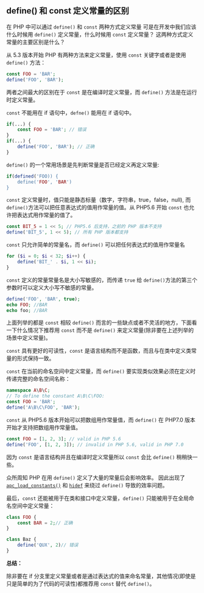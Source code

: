 ﻿## define() 和 const 定义常量的区别

在 PHP 中可以通过 `define()` 和 `const` 两种方式定义常量
可是在开发中我们应该什么时候用 `define()` 定义常量，什么时候用 `const` 定义常量？ 这两种方式定义常量的主要区别是什么？

从 5.3 版本开始 PHP 有两种方法来定义常量，使用 `const` 关键字或者是使用 `define()` 方法：

```php
const FOO = 'BAR';
define('FOO', 'BAR');
```

两者之间最大的区别在于 `const` 是在编译时定义常量，而 `define()` 方法是在运行时定义常量。

`const` 不能用在 if 语句中，`defne()` 能用在 if 语句中。

```php
if(...) {
    const FOO = 'BAR'; // 错误
}
if(...) {
    define('FOO', 'BAR'); // 正确
}
```

`define()` 的一个常用场景是先判断常量是否已经定义再定义常量:

```php
if(defined('FOO)) {
    define('FOO', 'BAR')
}
```

`const` 定义常量时，值只能是静态标量（数字，字符串，true，false，null), 而 `define()`方法可以把任意表达式的值用作常量的值。从 PHP5.6 开始 `const` 也允许把表达式用作常量的值了。

```php
const BIT_5 = 1 << 5; // PHP5.6 后支持，之前的 PHP 版本不支持
define('BIT_5', 1 << 5); // 所有 PHP 版本都支持
```

`const` 只允许简单的常量名，而 `define()` 可以把任何表达式的值用作常量名

```php
for ($i = 0; $i < 32; $i++) {
    define('BIT_' . $i, 1 << $i);
}
```

`const` 定义的常量常量名是大小写敏感的，而传递 `true` 给 `define()`方法的第三个参数时可以定义大小写不敏感的常量。

```php
define('FOO', 'BAR', true);
echo FOO; //BAR
echo foo; //BAR
```

上面列举的都是 `const` 相较 `define()` 而言的一些缺点或者不灵活的地方，下面看一下什么情况下推荐用 `const` 而不是 `define()` 来定义常量(除非要在上述列举的场景中定义常量)。

`const` 具有更好的可读性，`const` 是语言结构而不是函数，而且与在类中定义类常量的形式保持一致。

`const` 在当前的命名空间中定义常量，而 `define()` 要实现类似效果必须在定义时传递完整的命名空间名称：

```php
namespace A\B\C;
// To define the constant A\B\C\FOO:
const FOO = 'BAR';
define('A\B\C\FOO', 'BAR');
```

`const` 从 PHP5.6 版本开始可以把数组用作常量值，而 `define()` 在 PHP7.0 版本开始才支持把数组用作常量值。

```php
const FOO = [1, 2, 3]; // valid in PHP 5.6
define('FOO', [1, 2, 3]); // invalid in PHP 5.6, valid in PHP 7.0
```

因为 `const` 是语言结构并且在编译时定义常量所以 `const` 会比 `define()` 稍稍快一些。

众所周知 PHP 在用 `define()` 定义了大量的常量后会影响效率。 因此出现了 [`apc_load_constants()`](http://php.net/apc_load_constants) 和 [`hidef`](https://pecl.php.net/package/hidef) 来绕过 `define()` 导致的效率问题。

最后，`const` 还能被用于在类和接口中定义常量，`define()` 只能被用于在全局命名空间中定义常量：

```php
class FOO {
    const BAR = 2;// 正确
}

class Baz {
    define('QUX', 2)// 错误
}
```

**总结：**

除非要在 if 分支里定义常量或者是通过表达式的值来命名常量，其他情况(即使是只是简单的为了代码的可读性)都推荐用 `const` 替代 `define()`。